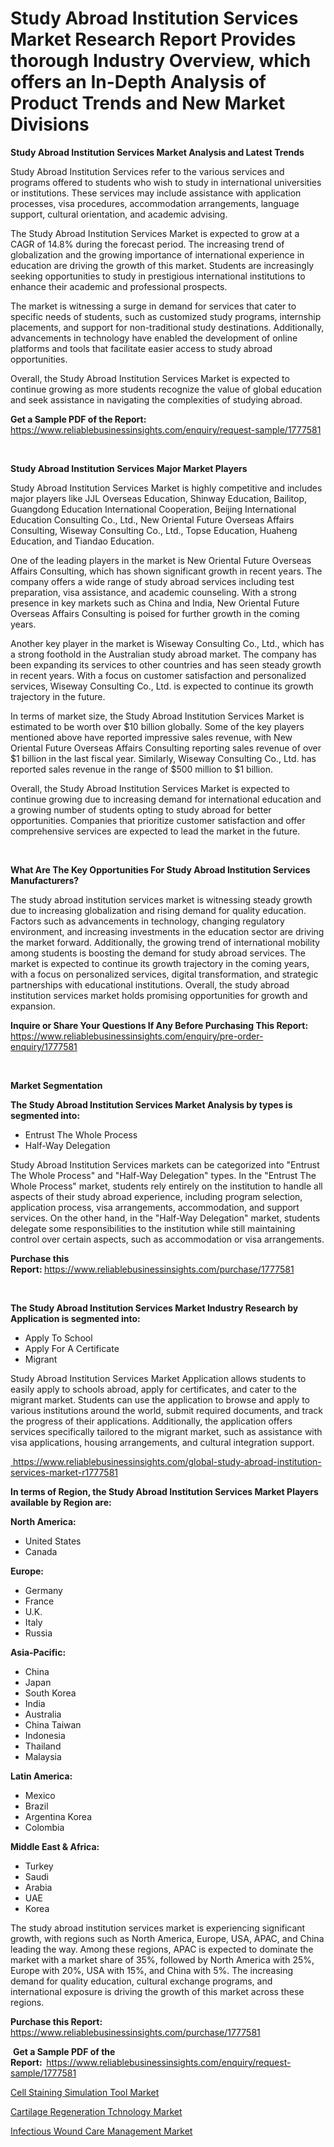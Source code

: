 <p><h1>Study Abroad Institution Services Market Research Report Provides thorough Industry Overview, which offers an In-Depth Analysis of Product Trends and New Market Divisions</h1></p><p><strong>Study Abroad Institution Services Market Analysis and Latest Trends</strong></p>
<p><p>Study Abroad Institution Services refer to the various services and programs offered to students who wish to study in international universities or institutions. These services may include assistance with application processes, visa procedures, accommodation arrangements, language support, cultural orientation, and academic advising.</p><p>The Study Abroad Institution Services Market is expected to grow at a CAGR of 14.8% during the forecast period. The increasing trend of globalization and the growing importance of international experience in education are driving the growth of this market. Students are increasingly seeking opportunities to study in prestigious international institutions to enhance their academic and professional prospects.</p><p>The market is witnessing a surge in demand for services that cater to specific needs of students, such as customized study programs, internship placements, and support for non-traditional study destinations. Additionally, advancements in technology have enabled the development of online platforms and tools that facilitate easier access to study abroad opportunities.</p><p>Overall, the Study Abroad Institution Services Market is expected to continue growing as more students recognize the value of global education and seek assistance in navigating the complexities of studying abroad.</p></p>
<p><strong>Get a Sample PDF of the Report:&nbsp;</strong> <a href="https://www.reliablebusinessinsights.com/enquiry/request-sample/1777581">https://www.reliablebusinessinsights.com/enquiry/request-sample/1777581</a></p>
<p>&nbsp;</p>
<p><strong>Study Abroad Institution Services Major Market Players</strong></p>
<p><p>Study Abroad Institution Services Market is highly competitive and includes major players like JJL Overseas Education, Shinway Education, Bailitop, Guangdong Education International Cooperation, Beijing International Education Consulting Co., Ltd., New Oriental Future Overseas Affairs Consulting, Wiseway Consulting Co., Ltd., Topse Education, Huaheng Education, and Tiandao Education.</p><p>One of the leading players in the market is New Oriental Future Overseas Affairs Consulting, which has shown significant growth in recent years. The company offers a wide range of study abroad services including test preparation, visa assistance, and academic counseling. With a strong presence in key markets such as China and India, New Oriental Future Overseas Affairs Consulting is poised for further growth in the coming years.</p><p>Another key player in the market is Wiseway Consulting Co., Ltd., which has a strong foothold in the Australian study abroad market. The company has been expanding its services to other countries and has seen steady growth in recent years. With a focus on customer satisfaction and personalized services, Wiseway Consulting Co., Ltd. is expected to continue its growth trajectory in the future.</p><p>In terms of market size, the Study Abroad Institution Services Market is estimated to be worth over $10 billion globally. Some of the key players mentioned above have reported impressive sales revenue, with New Oriental Future Overseas Affairs Consulting reporting sales revenue of over $1 billion in the last fiscal year. Similarly, Wiseway Consulting Co., Ltd. has reported sales revenue in the range of $500 million to $1 billion.</p><p>Overall, the Study Abroad Institution Services Market is expected to continue growing due to increasing demand for international education and a growing number of students opting to study abroad for better opportunities. Companies that prioritize customer satisfaction and offer comprehensive services are expected to lead the market in the future.</p></p>
<p>&nbsp;</p>
<p><strong>What Are The Key Opportunities For Study Abroad Institution Services Manufacturers?</strong></p>
<p><p>The study abroad institution services market is witnessing steady growth due to increasing globalization and rising demand for quality education. Factors such as advancements in technology, changing regulatory environment, and increasing investments in the education sector are driving the market forward. Additionally, the growing trend of international mobility among students is boosting the demand for study abroad services. The market is expected to continue its growth trajectory in the coming years, with a focus on personalized services, digital transformation, and strategic partnerships with educational institutions. Overall, the study abroad institution services market holds promising opportunities for growth and expansion.</p></p>
<p><strong>Inquire or Share Your Questions If Any Before Purchasing This Report:</strong> <a href="https://www.reliablebusinessinsights.com/enquiry/pre-order-enquiry/1777581">https://www.reliablebusinessinsights.com/enquiry/pre-order-enquiry/1777581</a></p>
<p>&nbsp;</p>
<p><strong>Market Segmentation</strong></p>
<p><strong>The Study Abroad Institution Services Market Analysis by types is segmented into:</strong></p>
<p><ul><li>Entrust The Whole Process</li><li>Half-Way Delegation</li></ul></p>
<p><p>Study Abroad Institution Services markets can be categorized into "Entrust The Whole Process" and "Half-Way Delegation" types. In the "Entrust The Whole Process" market, students rely entirely on the institution to handle all aspects of their study abroad experience, including program selection, application process, visa arrangements, accommodation, and support services. On the other hand, in the "Half-Way Delegation" market, students delegate some responsibilities to the institution while still maintaining control over certain aspects, such as accommodation or visa arrangements.</p></p>
<p><strong>Purchase this Report:&nbsp;</strong><a href="https://www.reliablebusinessinsights.com/purchase/1777581">https://www.reliablebusinessinsights.com/purchase/1777581</a></p>
<p>&nbsp;</p>
<p><strong>The Study Abroad Institution Services Market Industry Research by Application is segmented into:</strong></p>
<p><ul><li>Apply To School</li><li>Apply For A Certificate</li><li>Migrant</li></ul></p>
<p><p>Study Abroad Institution Services Market Application allows students to easily apply to schools abroad, apply for certificates, and cater to the migrant market. Students can use the application to browse and apply to various institutions around the world, submit required documents, and track the progress of their applications. Additionally, the application offers services specifically tailored to the migrant market, such as assistance with visa applications, housing arrangements, and cultural integration support.</p></p>
<p><a href="https://www.reliablebusinessinsights.com/global-study-abroad-institution-services-market-r1777581">&nbsp;https://www.reliablebusinessinsights.com/global-study-abroad-institution-services-market-r1777581</a></p>
<p><strong>In terms of Region, the Study Abroad Institution Services Market Players available by Region are:</strong></p>
<p>
    <p> <strong> North America: </strong>
        <ul>
            <li>United States</li>
            <li>Canada</li>
        </ul>
        </p> 
    <p> <strong> Europe: </strong>
        <ul>
            <li>Germany</li>
            <li>France</li>
            <li>U.K.</li>
            <li>Italy</li>
            <li>Russia</li>
        </ul>
        </p> 
    <p> <strong> Asia-Pacific: </strong>
        <ul>
            <li>China</li>
            <li>Japan</li>
            <li>South Korea</li>
            <li>India</li>
            <li>Australia</li>
            <li>China Taiwan</li>
            <li>Indonesia</li>
            <li>Thailand</li>
            <li>Malaysia</li>
        </ul>
        </p> 
    <p> <strong> Latin America: </strong>
        <ul>
            <li>Mexico</li>
            <li>Brazil</li>
            <li>Argentina Korea</li>
            <li>Colombia</li>
        </ul>
        </p> 
    <p> <strong> Middle East & Africa: </strong>
        <ul>
            <li>Turkey</li>
            <li>Saudi</li>
            <li>Arabia</li>
            <li>UAE</li>
            <li>Korea</li>
        </ul>
    </p>
    </p>
<p><p>The study abroad institution services market is experiencing significant growth, with regions such as North America, Europe, USA, APAC, and China leading the way. Among these regions, APAC is expected to dominate the market with a market share of 35%, followed by North America with 25%, Europe with 20%, USA with 15%, and China with 5%. The increasing demand for quality education, cultural exchange programs, and international exposure is driving the growth of this market across these regions.</p></p>
<p><strong>Purchase this Report: </strong><a href="https://www.reliablebusinessinsights.com/purchase/1777581">https://www.reliablebusinessinsights.com/purchase/1777581</a></p>
<p>&nbsp;<strong>Get a Sample PDF of the Report:&nbsp;&nbsp;</strong><a href="https://www.reliablebusinessinsights.com/enquiry/request-sample/1777581">https://www.reliablebusinessinsights.com/enquiry/request-sample/1777581</a></p>
<p><strong></strong></p>
<p><p><a href="https://github.com/edytherolanlouisejk1miz0wig/Market-Research-Report-List-3/blob/main/cell-staining-simulation-tool-market.md">Cell Staining Simulation Tool Market</a></p><p><a href="https://github.com/gracielawharr/Market-Research-Report-List-2/blob/main/cartilage-regeneration-tchnology-market.md">Cartilage Regeneration Tchnology Market</a></p><p><a href="https://github.com/peachesmcdowel1/Market-Research-Report-List-3/blob/main/infectious-wound-care-management-market.md">Infectious Wound Care Management Market</a></p></p>